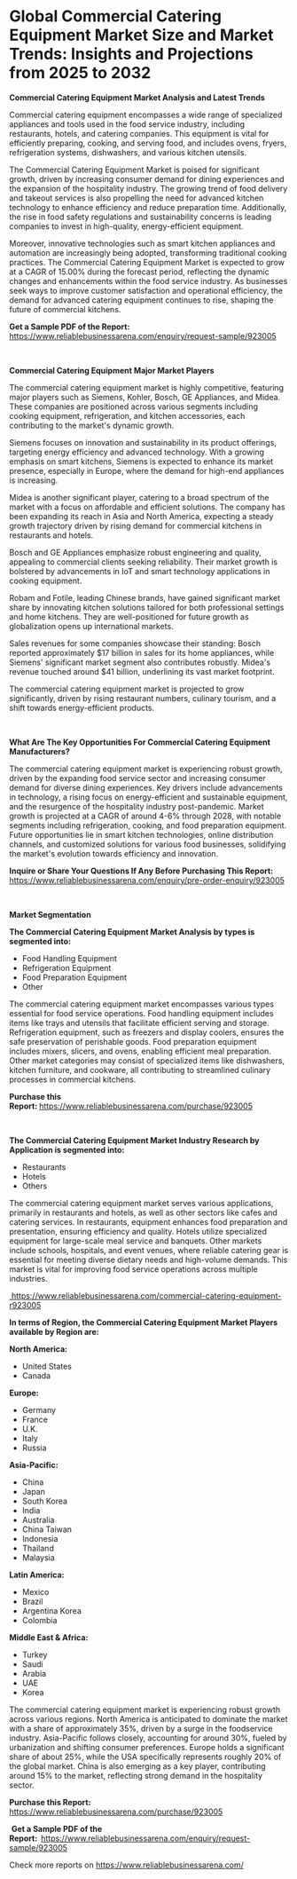 <p><h1>Global Commercial Catering Equipment Market Size and Market Trends: Insights and Projections from 2025 to 2032</h1></p><p><strong>Commercial Catering Equipment Market Analysis and Latest Trends</strong></p>
<p><p>Commercial catering equipment encompasses a wide range of specialized appliances and tools used in the food service industry, including restaurants, hotels, and catering companies. This equipment is vital for efficiently preparing, cooking, and serving food, and includes ovens, fryers, refrigeration systems, dishwashers, and various kitchen utensils.</p><p>The Commercial Catering Equipment Market is poised for significant growth, driven by increasing consumer demand for dining experiences and the expansion of the hospitality industry. The growing trend of food delivery and takeout services is also propelling the need for advanced kitchen technology to enhance efficiency and reduce preparation time. Additionally, the rise in food safety regulations and sustainability concerns is leading companies to invest in high-quality, energy-efficient equipment.</p><p>Moreover, innovative technologies such as smart kitchen appliances and automation are increasingly being adopted, transforming traditional cooking practices. The Commercial Catering Equipment Market is expected to grow at a CAGR of 15.00% during the forecast period, reflecting the dynamic changes and enhancements within the food service industry. As businesses seek ways to improve customer satisfaction and operational efficiency, the demand for advanced catering equipment continues to rise, shaping the future of commercial kitchens.</p></p>
<p><strong>Get a Sample PDF of the Report:&nbsp;</strong> <a href="https://www.reliablebusinessarena.com/enquiry/request-sample/923005?utm_campaign=2746&utm_medium=2&utm_source=Github&utm_content=ia&utm_term=06032025&utm_id=commercial-catering-equipment">https://www.reliablebusinessarena.com/enquiry/request-sample/923005</a></p>
<p>&nbsp;</p>
<p><strong>Commercial Catering Equipment Major Market Players</strong></p>
<p><p>The commercial catering equipment market is highly competitive, featuring major players such as Siemens, Kohler, Bosch, GE Appliances, and Midea. These companies are positioned across various segments including cooking equipment, refrigeration, and kitchen accessories, each contributing to the market's dynamic growth.</p><p>Siemens focuses on innovation and sustainability in its product offerings, targeting energy efficiency and advanced technology. With a growing emphasis on smart kitchens, Siemens is expected to enhance its market presence, especially in Europe, where the demand for high-end appliances is increasing.</p><p>Midea is another significant player, catering to a broad spectrum of the market with a focus on affordable and efficient solutions. The company has been expanding its reach in Asia and North America, expecting a steady growth trajectory driven by rising demand for commercial kitchens in restaurants and hotels.</p><p>Bosch and GE Appliances emphasize robust engineering and quality, appealing to commercial clients seeking reliability. Their market growth is bolstered by advancements in IoT and smart technology applications in cooking equipment.</p><p>Robam and Fotile, leading Chinese brands, have gained significant market share by innovating kitchen solutions tailored for both professional settings and home kitchens. They are well-positioned for future growth as globalization opens up international markets.</p><p>Sales revenues for some companies showcase their standing: Bosch reported approximately $17 billion in sales for its home appliances, while Siemens' significant market segment also contributes robustly. Midea's revenue touched around $41 billion, underlining its vast market footprint.</p><p>The commercial catering equipment market is projected to grow significantly, driven by rising restaurant numbers, culinary tourism, and a shift towards energy-efficient products.</p></p>
<p>&nbsp;</p>
<p><strong>What Are The Key Opportunities For Commercial Catering Equipment Manufacturers?</strong></p>
<p><p>The commercial catering equipment market is experiencing robust growth, driven by the expanding food service sector and increasing consumer demand for diverse dining experiences. Key drivers include advancements in technology, a rising focus on energy-efficient and sustainable equipment, and the resurgence of the hospitality industry post-pandemic. Market growth is projected at a CAGR of around 4-6% through 2028, with notable segments including refrigeration, cooking, and food preparation equipment. Future opportunities lie in smart kitchen technologies, online distribution channels, and customized solutions for various food businesses, solidifying the market's evolution towards efficiency and innovation.</p></p>
<p><strong>Inquire or Share Your Questions If Any Before Purchasing This Report:</strong> <a href="https://www.reliablebusinessarena.com/enquiry/pre-order-enquiry/923005?utm_campaign=2746&utm_medium=2&utm_source=Github&utm_content=ia&utm_term=06032025&utm_id=commercial-catering-equipment">https://www.reliablebusinessarena.com/enquiry/pre-order-enquiry/923005</a></p>
<p>&nbsp;</p>
<p><strong>Market Segmentation</strong></p>
<p><strong>The Commercial Catering Equipment Market Analysis by types is segmented into:</strong></p>
<p><ul><li>Food Handling Equipment</li><li>Refrigeration Equipment</li><li>Food Preparation Equipment</li><li>Other</li></ul></p>
<p><p>The commercial catering equipment market encompasses various types essential for food service operations. Food handling equipment includes items like trays and utensils that facilitate efficient serving and storage. Refrigeration equipment, such as freezers and display coolers, ensures the safe preservation of perishable goods. Food preparation equipment includes mixers, slicers, and ovens, enabling efficient meal preparation. Other market categories may consist of specialized items like dishwashers, kitchen furniture, and cookware, all contributing to streamlined culinary processes in commercial kitchens.</p></p>
<p><strong>Purchase this Report:&nbsp;</strong><a href="https://www.reliablebusinessarena.com/purchase/923005?utm_campaign=2746&utm_medium=2&utm_source=Github&utm_content=ia&utm_term=06032025&utm_id=commercial-catering-equipment">https://www.reliablebusinessarena.com/purchase/923005</a></p>
<p>&nbsp;</p>
<p><strong>The Commercial Catering Equipment Market Industry Research by Application is segmented into:</strong></p>
<p><ul><li>Restaurants</li><li>Hotels</li><li>Others</li></ul></p>
<p><p>The commercial catering equipment market serves various applications, primarily in restaurants and hotels, as well as other sectors like cafes and catering services. In restaurants, equipment enhances food preparation and presentation, ensuring efficiency and quality. Hotels utilize specialized equipment for large-scale meal service and banquets. Other markets include schools, hospitals, and event venues, where reliable catering gear is essential for meeting diverse dietary needs and high-volume demands. This market is vital for improving food service operations across multiple industries.</p></p>
<p><a href="https://www.reliablebusinessarena.com/commercial-catering-equipment-r923005?utm_campaign=2746&utm_medium=2&utm_source=Github&utm_content=ia&utm_term=06032025&utm_id=commercial-catering-equipment">&nbsp;https://www.reliablebusinessarena.com/commercial-catering-equipment-r923005</a></p>
<p><strong>In terms of Region, the Commercial Catering Equipment Market Players available by Region are:</strong></p>
<p>
    <p> <strong> North America: </strong>
        <ul>
            <li>United States</li>
            <li>Canada</li>
        </ul>
        </p> 
    <p> <strong> Europe: </strong>
        <ul>
            <li>Germany</li>
            <li>France</li>
            <li>U.K.</li>
            <li>Italy</li>
            <li>Russia</li>
        </ul>
        </p> 
    <p> <strong> Asia-Pacific: </strong>
        <ul>
            <li>China</li>
            <li>Japan</li>
            <li>South Korea</li>
            <li>India</li>
            <li>Australia</li>
            <li>China Taiwan</li>
            <li>Indonesia</li>
            <li>Thailand</li>
            <li>Malaysia</li>
        </ul>
        </p> 
    <p> <strong> Latin America: </strong>
        <ul>
            <li>Mexico</li>
            <li>Brazil</li>
            <li>Argentina Korea</li>
            <li>Colombia</li>
        </ul>
        </p> 
    <p> <strong> Middle East & Africa: </strong>
        <ul>
            <li>Turkey</li>
            <li>Saudi</li>
            <li>Arabia</li>
            <li>UAE</li>
            <li>Korea</li>
        </ul>
    </p>
    </p>
<p><p>The commercial catering equipment market is experiencing robust growth across various regions. North America is anticipated to dominate the market with a share of approximately 35%, driven by a surge in the foodservice industry. Asia-Pacific follows closely, accounting for around 30%, fueled by urbanization and shifting consumer preferences. Europe holds a significant share of about 25%, while the USA specifically represents roughly 20% of the global market. China is also emerging as a key player, contributing around 15% to the market, reflecting strong demand in the hospitality sector.</p></p>
<p><strong>Purchase this Report: </strong><a href="https://www.reliablebusinessarena.com/purchase/923005?utm_campaign=2746&utm_medium=2&utm_source=Github&utm_content=ia&utm_term=06032025&utm_id=commercial-catering-equipment">https://www.reliablebusinessarena.com/purchase/923005</a></p>
<p>&nbsp;<strong>Get a Sample PDF of the Report:&nbsp;&nbsp;</strong><a href="https://www.reliablebusinessarena.com/enquiry/request-sample/923005?utm_campaign=2746&utm_medium=2&utm_source=Github&utm_content=ia&utm_term=06032025&utm_id=commercial-catering-equipment">https://www.reliablebusinessarena.com/enquiry/request-sample/923005</a></p>
<p><strong></strong></p>
<p>Check more reports on <a href="https://www.reliablebusinessarena.com/?utm_campaign=2746&utm_medium=2&utm_source=Github&utm_content=ia&utm_term=06032025&utm_id=commercial-catering-equipment">https://www.reliablebusinessarena.com/</a></p>